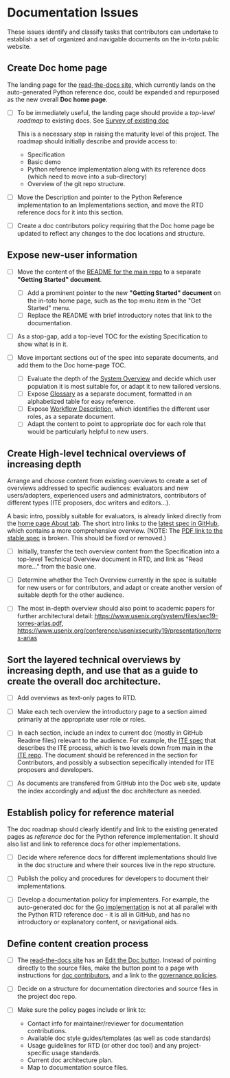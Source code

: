 # Documentation Issues

These issues identify and classify tasks that contributors can undertake to
establish a set of organized and navigable documents on the in-toto public
website.

## Create **Doc home page**

The landing page for the
[read-the-docs site](https://in-toto.readthedocs.io/en/latest/), which currently
lands on the auto-generated Python reference doc, could be expanded and
repurposed as the new overall **Doc home page**.

- [ ] To be immediately useful, the landing page should provide a _top-level
      roadmap_ to existing docs. See
      [Survey of existing doc](https://github.com/jbogarthyde/CNCF-techdocs/main/assessments/0009-in-toto/survey-of-existing-doc.md)

  This is a necessary step in raising the maturity level of this project. The
  roadmap should initially describe and provide access to:

  - Specification
  - Basic demo
  - Python reference implementation along with its reference docs (which need to
    move into a sub-directory)
  - Overview of the git repo structure.

- [ ] Move the Description and pointer to the Python Reference implementation to
      an Implementations section, and move the RTD reference docs for it into
      this section.

- [ ] Create a doc contributors policy requiring that the Doc home page be
      updated to reflect any changes to the doc locations and structure.

## Expose new-user information

- [ ] Move the content of the
      [README for the main repo](https://github.com/in-toto/in-toto) to a
      separate **"Getting Started" document**.

  - [ ] Add a prominent pointer to the new **"Getting Started" document** on the
        in-toto home page, such as the top menu item in the "Get Started" menu.
  - [ ] Replace the README with brief introductory notes that link to the
        documentation.

- [ ] As a stop-gap, add a top-level TOC for the existing Specification to show
      what is in it.

- [ ] Move important sections out of the spec into separate documents, and add
      them to the Doc home-page TOC.
  - [ ] Evaluate the depth of the
        [System Overview](https://github.com/in-toto/docs/blob/master/in-toto-spec.md#2-system-overview)
        and decide which user population it is most suitable for, or adapt it to
        new tailored versions.
  - [ ] Expose
        [Glossary](https://github.com/in-toto/docs/blob/master/in-toto-spec.md#17-terminology)
        as a separate document, formatted in an alphabetized table for easy
        reference.
  - [ ] Expose
        [Workflow Description](https://github.com/in-toto/docs/blob/v1.0/in-toto-spec.md#51-workflow-description),
        which identifies the different user roles, as a separate document.
  - [ ] Adapt the content to point to appropriate doc for each role that would
        be particularly helpful to new users.

## Create **High-level technical overviews** of increasing depth

Arrange and choose content from existing overviews to create a set of overviews
addressed to specific audiences: evaluators and new users/adopters, experienced
users and administrators, contributors of different types (ITE proposers, doc
writers and editors...).

A basic intro, possibly suitable for evaluators, is already linked directly from
the [home page About tab](https://in-toto.io/in-toto/). The short intro links to
the
[latest spec in GitHub](https://github.com/in-toto/docs/blob/master/in-toto-spec.md),
which contains a more comprehensive overview. (NOTE: The
[PDF link to the stable spec](https://github.com/in-toto/docs/blob/v1.0/in-toto-spec.pdf)
is broken. This should be fixed or removed.)

- [ ] Initially, transfer the tech overview content from the Specification into
      a top-level Technical Overview document in RTD, and link as "Read more..."
      from the basic one.

- [ ] Determine whether the Tech Overview currently in the spec is suitable for
      new users or for contributors, and adapt or create another version of
      suitable depth for the other audience.

- [ ] The most in-depth overview should also point to academic papers for
      further architectural detail:
      https://www.usenix.org/system/files/sec19-torres-arias.pdf,
      https://www.usenix.org/conference/usenixsecurity19/presentation/torres-arias

## Sort the layered technical overviews by increasing depth, and use that as a guide to create the overall doc architecture.

- [ ] Add overviews as text-only pages to RTD.

- [ ] Make each tech overview the introductory page to a section aimed primarily
      at the appropriate user role or roles.

- [ ] In each section, include an index to current doc (mostly in GitHub Readme
      files) relevant to the audience. For example, the
      [ITE spec](https://github.com/in-toto/ITE/blob/master/ITE/1/README.adoc)
      that describes the ITE process, which is two levels down from main in the
      [ITE repo](https://github.com/in-toto/ITE/). The document should be
      referenced in the section for Contributors, and possibly a subsection
      sepecifically intended for ITE proposers and developers.

- [ ] As documents are transfered from GitHub into the Doc web site, update the
      index accordingly and adjust the doc architecture as needed.

## Establish policy for reference material

The doc roadmap should clearly identify and link to the existing generated pages
as _reference_ doc for the Python reference implementation. It should also list
and link to reference docs for other implementations.

- [ ] Decide where reference docs for different implementations should live in
      the doc structure and where their sources live in the repo structure.

- [ ] Publish the policy and procedures for developers to document their
      implementations.

- [ ] Develop a documentation policy for implementers. For example, the
      auto-generated doc for the
      [Go implementation](https://pkg.go.dev/github.com/in-toto/in-toto-golang)
      is not at all parallel with the Python RTD reference doc - it is all in
      GitHub, and has no introductory or explanatory content, or navigational
      aids.

## Define content creation process

- [ ] The [read-the-docs site](https://in-toto.readthedocs.io/en/latest/) has an
      [Edit the Doc button](https://github.com/in-toto/in-toto/blob/develop/doc/source/index.rst).
      Instead of pointing directly to the source files, make the button point to
      a page with instructions for
      [doc contributors](https://github.com/in-toto/community/blob/main/CONTRIBUTING.md),
      and a link to the
      [governance policies](https://github.com/in-toto/community/blob/main/GOVERNANCE.md).

- [ ] Decide on a structure for documentation directories and source files in
      the project doc repo.

- [ ] Make sure the policy pages include or link to:
  - Contact info for maintainer/reviewer for documentation contributions.
  - Available doc style guides/templates (as well as code standards)
  - Usage guidelines for RTD (or other doc tool) and any project-specific usage
    standards.
  - Current doc architecture plan.
  - Map to documentation source files.
